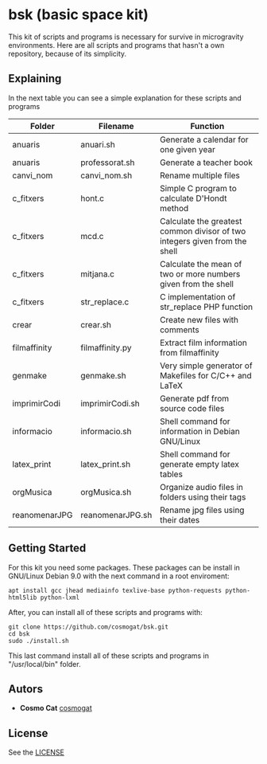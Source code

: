 # bsk (basic space kit)
This kit of scripts and programs is necessary for survive in microgravity environments. Here are all scripts and programs that hasn't a own repository, because of its simplicity.

## Explaining
In the next table you can see a simple explanation for these scripts and programs

Folder | Filename | Function
--- | --- | ---
anuaris | anuari.sh | Generate a calendar for one given year
anuaris | professorat.sh | Generate a teacher book 
canvi_nom | canvi_nom.sh | Rename multiple files
c_fitxers | hont.c | Simple C program to calculate D'Hondt method
c_fitxers | mcd.c | Calculate the greatest common divisor of two integers given from the shell
c_fitxers | mitjana.c | Calculate the mean of two or more numbers given from the shell
c_fitxers | str_replace.c | C implementation of str_replace PHP function
crear | crear.sh | Create new files with comments
filmaffinity | filmaffinity.py | Extract film information from filmaffinity
genmake | genmake.sh | Very simple generator of Makefiles for C/C++ and LaTeX
imprimirCodi | imprimirCodi.sh | Generate pdf from source code files
informacio | informacio.sh | Shell command for information in Debian GNU/Linux
latex_print | latex_print.sh | Shell command for generate empty latex tables
orgMusica | orgMusica.sh | Organize audio files in folders using their tags
reanomenarJPG | reanomenarJPG.sh | Rename jpg files using their dates 
## Getting Started
For this kit you need some packages. These packages can be install in GNU/Linux Debian 9.0 with the next command in a root enviroment:
```
apt install gcc jhead mediainfo texlive-base python-requests python-html5lib python-lxml 
```
After, you can install all of these scripts and programs with:
```
git clone https://github.com/cosmogat/bsk.git
cd bsk
sudo ./install.sh
```
This last command install all of these scripts and programs in "/usr/local/bin" folder.
## Autors
* **Cosmo Cat**  [cosmogat](https://github.com/cosmogat)
## License
See the [LICENSE](LICENSE)
